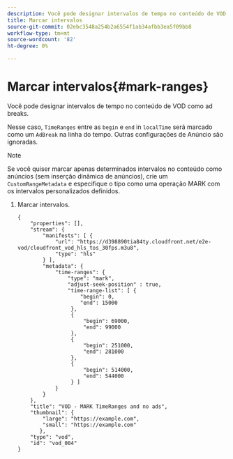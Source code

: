 ```yaml
---
description: Você pode designar intervalos de tempo no conteúdo de VOD como ad breaks.
title: Marcar intervalos
source-git-commit: 02ebc3548a254b2a6554f1ab34afbb3ea5f09bb8
workflow-type: tm+mt
source-wordcount: '82'
ht-degree: 0%

---
```


# Marcar intervalos{#mark-ranges}

Você pode designar intervalos de tempo no conteúdo de VOD como ad breaks.

Nesse caso, `TimeRanges` entre as `begin` e `end` in `localTime` será marcado como um `AdBreak` na linha do tempo. Outras configurações de Anúncio são ignoradas.

>[!NOTE]
>
>Se você quiser marcar apenas determinados intervalos no conteúdo como anúncios (sem inserção dinâmica de anúncios), crie um `CustomRangeMetadata` e especifique o tipo como uma operação MARK com os intervalos personalizados definidos.

1. Marcar intervalos.

   ```
   {   
       "properties": [],
       "stream": {
           "manifests": [ {
               "url": "https://d398890tia84ty.cloudfront.net/e2e-vod/cloudfront_vod_hls_tos_30fps.m3u8",
               "type": "hls"
           } ],
           "metadata": {
               "time-ranges": {
                   "type": "mark",
                   "adjust-seek-position" : true,   
                   "time-range-list": [ {
                       "begin": 0,
                       "end": 15000
                    },
                    {
                        "begin": 69000,
                        "end": 99000
                    },
                    {
                        "begin": 251000,
                        "end": 281000
                    },
                    {
                        "begin": 514000,
                        "end": 544000
                    } ]
               }
           }           
       },   
       "title": "VOD - MARK TimeRanges and no ads",
       "thumbnail": {
           "large": "https://example.com",
           "small": "https://example.com"
          },
       "type": "vod",
       "id": "vod_004"
   }
   ```
